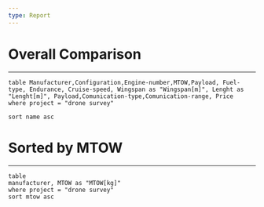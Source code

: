 ```yaml
---
type: Report
---
```

# Overall Comparison
---
```dataview
table Manufacturer,Configuration,Engine-number,MTOW,Payload, Fuel-type, Endurance, Cruise-speed, Wingspan as "Wingspan[m]", Lenght as "Lenght[m]", Payload,Comunication-type,Comunication-range, Price
where project = "drone survey"

sort name asc
```

# Sorted by MTOW
---
```dataview 
table 
manufacturer, MTOW as "MTOW[kg]"
where project = "drone survey"
sort mtow asc
```
